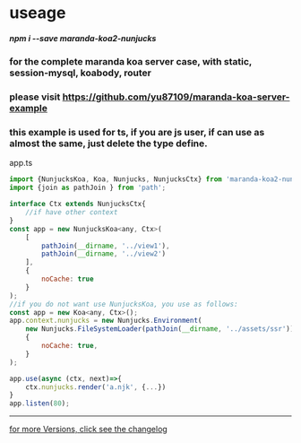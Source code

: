 # useage

##### npm i --save maranda-koa2-nunjucks

### for the complete maranda koa server case, with static, session-mysql, koabody, router 

### please visit https://github.com/yu87109/maranda-koa-server-example


### this example is used for ts, if you are js user, if can use as almost the same, just delete the type define.

app.ts
```javascript
import {NunjucksKoa, Koa, Nunjucks, NunjucksCtx} from 'maranda-koa2-nunjucks';
import {join as pathJoin } from 'path';

interface Ctx extends NunjucksCtx{
    //if have other context
}
const app = new NunjucksKoa<any, Ctx>(
    [
        pathJoin(__dirname, '../view1'), 
        pathJoin(__dirname, '../view2')
    ],
    {
        noCache: true
    }
);
//if you do not want use NunjucksKoa, you use as follows:
const app = new Koa<any, Ctx>();
app.context.nunjucks = new Nunjucks.Environment(
    new Nunjucks.FileSystemLoader(pathJoin(__dirname, '../assets/ssr')),
    {
        noCache: true,
    }
);

app.use(async (ctx, next)=>{
    ctx.nunjucks.render('a.njk', {...})
}
app.listen(80);
```

---

[for more Versions, click see the changelog](./CHANGELOG.md)
